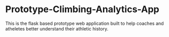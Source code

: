 # Prototype-Climbing-Analytics-App
This is the flask based prototype web application built to help coaches and atheletes better understand their athletic history.
